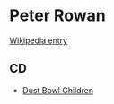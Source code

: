 # Peter Rowan

[Wikipedia entry](https://en.wikipedia.org/wiki/Peter_Rowan)

## CD

- [Dust Bowl Children](Dust_Bowl_Children.md)
